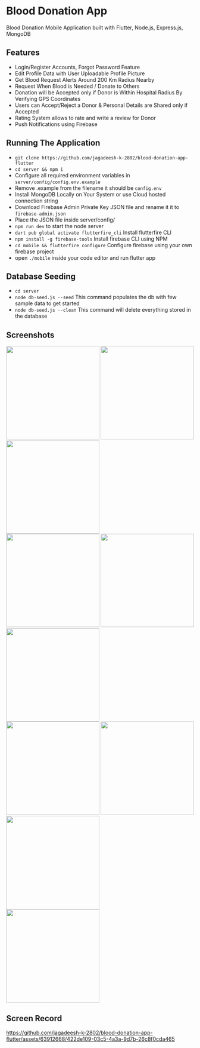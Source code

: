 # Blood Donation App

Blood Donation Mobile Application built with Flutter, Node.js, Express.js, MongoDB

## Features

- Login/Register Accounts, Forgot Password Feature
- Edit Profile Data with User Uploadable Profile Picture
- Get Blood Request Alerts Around 200 Km Radius Nearby
- Request When Blood is Needed / Donate to Others
- Donation will be Accepted only if Donor is Within Hospital Radius By Verifying GPS Coordinates
- Users can Accept/Reject a Donor & Personal Details are Shared only if Accepted
- Rating System allows to rate and write a review for Donor
- Push Notifications using Firebase

## Running The Application

- `git clone https://github.com/jagadeesh-k-2802/blood-donation-app-flutter`
- `cd server && npm i`
- Configure all required environment variables in `server/config/config.env.example`
- Remove .example from the filename it should be `config.env`
- Install MongoDB Locally on Your System or use Cloud hosted connection string
- Download Firebase Admin Private Key JSON file and rename it it to `firebase-admin.json`
- Place the JSON file inside server/config/
- `npm run dev` to start the node server
- `dart pub global activate flutterfire_cli` Install flutterfire CLI
- `npm install -g firebase-tools` Install firebase CLI using NPM
- `cd mobile && flutterfire configure` Configure firebase using your own firebase project
- open `./mobile` inside your code editor and run flutter app

## Database Seeding

- `cd server`
- `node db-seed.js --seed` This command populates the db with few sample data to get started
- `node db-seed.js --clean` This command will delete everything stored in the database

## Screenshots

<img src="https://github.com/jagadeesh-k-2802/blood-donation-app-flutter/assets/63912668/02ca044d-649a-41a3-87c9-f875969068ec" width="250" />
<img src="https://github.com/jagadeesh-k-2802/blood-donation-app-flutter/assets/63912668/e8e9ac2c-58bb-49b1-b2f0-35cf7e96d3bd" width="250" />
<img src="https://github.com/jagadeesh-k-2802/blood-donation-app-flutter/assets/63912668/870d2282-be3c-4eeb-bef5-605cb7648b65" width="250" />
<br />
<img src="https://github.com/jagadeesh-k-2802/blood-donation-app-flutter/assets/63912668/fc2a613f-0193-4490-993c-0dee1e377bf1" width="250" />
<img src="https://github.com/jagadeesh-k-2802/blood-donation-app-flutter/assets/63912668/e6beb777-7f4e-4b1a-ac57-22c5bdd208e4" width="250" />
<img src="https://github.com/jagadeesh-k-2802/blood-donation-app-flutter/assets/63912668/83997f6c-8439-40a8-bafb-95a575e2ccc0" width="250" />
<br />
<img src="https://github.com/jagadeesh-k-2802/blood-donation-app-flutter/assets/63912668/84b3258f-a278-432a-bf0b-0c4f5e525c85" width="250" />
<img src="https://github.com/jagadeesh-k-2802/blood-donation-app-flutter/assets/63912668/844c0e89-a03f-42ee-a586-637fc153d202" width="250" />
<img src="https://github.com/jagadeesh-k-2802/blood-donation-app-flutter/assets/63912668/2529c080-2e1f-4dfa-9dc1-7b0ae51abffd" width="250" />
<br />
<img src="https://github.com/jagadeesh-k-2802/blood-donation-app-flutter/assets/63912668/b4904f2b-e024-4c7e-8d78-d13d179de511" width="250" />
<br />

## Screen Record

https://github.com/jagadeesh-k-2802/blood-donation-app-flutter/assets/63912668/422de109-03c5-4a3a-9d7b-26c8f0cda465

